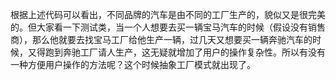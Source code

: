 根据上述代码可以看出，不同品牌的汽车是由不同的工厂生产的，貌似又是很完美的。但大家看一下测试类，当一个人想要去买一辆宝马汽车的时候（假设没有销售商），那么他就要去找宝马工厂给他生产一辆，过几天又想要买一辆奔驰汽车的时候，又得跑到奔驰工厂请人生产，这无疑就增加了用户的操作复杂性。所以有没有一种方便用户操作的方法呢？这个时候抽象工厂模式就出现了。